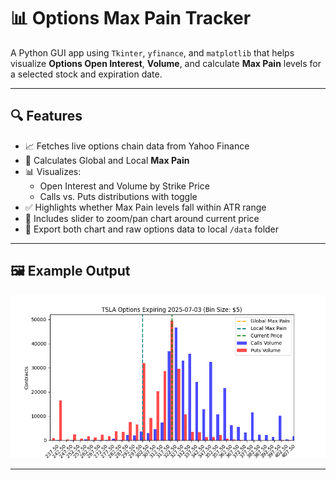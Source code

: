 # 📊 Options Max Pain Tracker

A Python GUI app using `Tkinter`, `yfinance`, and `matplotlib` that helps visualize **Options Open Interest**, **Volume**, and calculate **Max Pain** levels for a selected stock and expiration date.

---

## 🔍 Features

- 📈 Fetches live options chain data from Yahoo Finance
- 🧮 Calculates Global and Local **Max Pain**
- 📊 Visualizes:
  - Open Interest and Volume by Strike Price
  - Calls vs. Puts distributions with toggle
- ✅ Highlights whether Max Pain levels fall within ATR range
- 🧭 Includes slider to zoom/pan chart around current price
- 💾 Export both chart and raw options data to local `/data` folder

---

## 🖼️ Example Output

![Options Plot Example](data/options_plot_20250628_032250.png)

---

